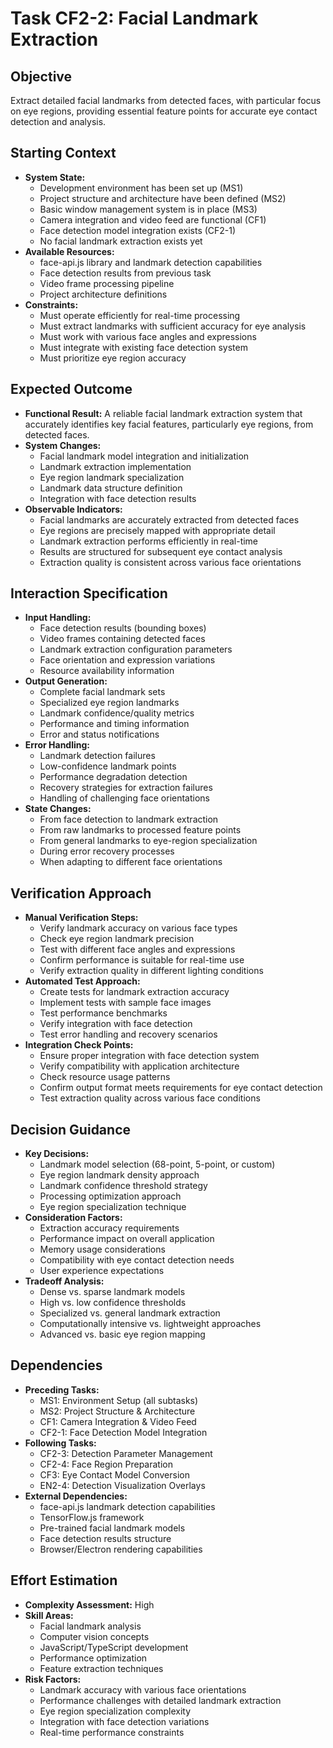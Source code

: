 # Task CF2-2: Facial Landmark Extraction

## Objective
Extract detailed facial landmarks from detected faces, with particular focus on eye regions, providing essential feature points for accurate eye contact detection and analysis.

## Starting Context
- **System State:** 
  - Development environment has been set up (MS1)
  - Project structure and architecture have been defined (MS2)
  - Basic window management system is in place (MS3)
  - Camera integration and video feed are functional (CF1)
  - Face detection model integration exists (CF2-1)
  - No facial landmark extraction exists yet
- **Available Resources:** 
  - face-api.js library and landmark detection capabilities
  - Face detection results from previous task
  - Video frame processing pipeline
  - Project architecture definitions
- **Constraints:** 
  - Must operate efficiently for real-time processing
  - Must extract landmarks with sufficient accuracy for eye analysis
  - Must work with various face angles and expressions
  - Must integrate with existing face detection system
  - Must prioritize eye region accuracy

## Expected Outcome
- **Functional Result:** A reliable facial landmark extraction system that accurately identifies key facial features, particularly eye regions, from detected faces.
- **System Changes:** 
  - Facial landmark model integration and initialization
  - Landmark extraction implementation
  - Eye region landmark specialization
  - Landmark data structure definition
  - Integration with face detection results
- **Observable Indicators:** 
  - Facial landmarks are accurately extracted from detected faces
  - Eye regions are precisely mapped with appropriate detail
  - Landmark extraction performs efficiently in real-time
  - Results are structured for subsequent eye contact analysis
  - Extraction quality is consistent across various face orientations

## Interaction Specification
- **Input Handling:** 
  - Face detection results (bounding boxes)
  - Video frames containing detected faces
  - Landmark extraction configuration parameters
  - Face orientation and expression variations
  - Resource availability information
- **Output Generation:** 
  - Complete facial landmark sets
  - Specialized eye region landmarks
  - Landmark confidence/quality metrics
  - Performance and timing information
  - Error and status notifications
- **Error Handling:** 
  - Landmark detection failures
  - Low-confidence landmark points
  - Performance degradation detection
  - Recovery strategies for extraction failures
  - Handling of challenging face orientations
- **State Changes:** 
  - From face detection to landmark extraction
  - From raw landmarks to processed feature points
  - From general landmarks to eye-region specialization
  - During error recovery processes
  - When adapting to different face orientations

## Verification Approach
- **Manual Verification Steps:** 
  - Verify landmark accuracy on various face types
  - Check eye region landmark precision
  - Test with different face angles and expressions
  - Confirm performance is suitable for real-time use
  - Verify extraction quality in different lighting conditions
- **Automated Test Approach:** 
  - Create tests for landmark extraction accuracy
  - Implement tests with sample face images
  - Test performance benchmarks
  - Verify integration with face detection
  - Test error handling and recovery scenarios
- **Integration Check Points:** 
  - Ensure proper integration with face detection system
  - Verify compatibility with application architecture
  - Check resource usage patterns
  - Confirm output format meets requirements for eye contact detection
  - Test extraction quality across various face conditions

## Decision Guidance
- **Key Decisions:** 
  - Landmark model selection (68-point, 5-point, or custom)
  - Eye region landmark density approach
  - Landmark confidence threshold strategy
  - Processing optimization approach
  - Eye region specialization technique
- **Consideration Factors:** 
  - Extraction accuracy requirements
  - Performance impact on overall application
  - Memory usage considerations
  - Compatibility with eye contact detection needs
  - User experience expectations
- **Tradeoff Analysis:** 
  - Dense vs. sparse landmark models
  - High vs. low confidence thresholds
  - Specialized vs. general landmark extraction
  - Computationally intensive vs. lightweight approaches
  - Advanced vs. basic eye region mapping

## Dependencies
- **Preceding Tasks:** 
  - MS1: Environment Setup (all subtasks)
  - MS2: Project Structure & Architecture
  - CF1: Camera Integration & Video Feed
  - CF2-1: Face Detection Model Integration
- **Following Tasks:** 
  - CF2-3: Detection Parameter Management
  - CF2-4: Face Region Preparation
  - CF3: Eye Contact Model Conversion
  - EN2-4: Detection Visualization Overlays
- **External Dependencies:** 
  - face-api.js landmark detection capabilities
  - TensorFlow.js framework
  - Pre-trained facial landmark models
  - Face detection results structure
  - Browser/Electron rendering capabilities

## Effort Estimation
- **Complexity Assessment:** High
- **Skill Areas:** 
  - Facial landmark analysis
  - Computer vision concepts
  - JavaScript/TypeScript development
  - Performance optimization
  - Feature extraction techniques
- **Risk Factors:** 
  - Landmark accuracy with various face orientations
  - Performance challenges with detailed landmark extraction
  - Eye region specialization complexity
  - Integration with face detection variations
  - Real-time performance constraints
